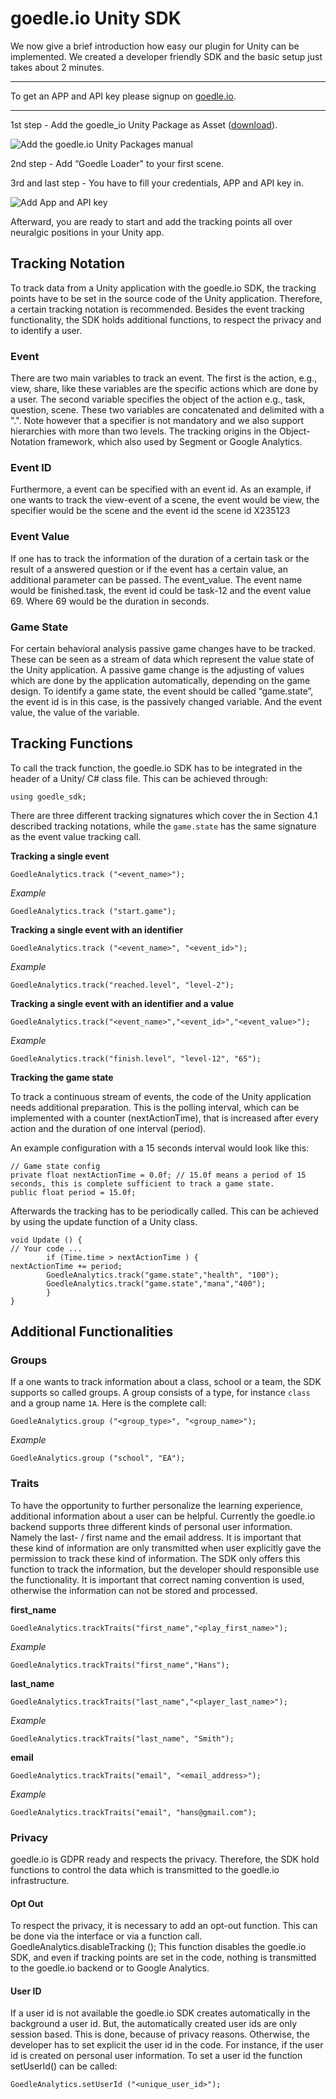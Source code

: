# goedle.io Unity SDK

We now give a brief introduction how easy our plugin for Unity can be implemented. We created a developer friendly SDK and the basic setup just takes about 2 minutes.

---

To get an APP and API key please signup on [goedle.io](http://www.goedle.io).

---

1st step - Add the goedle_io Unity Package as Asset ([download](http://www.goedle.io/unity/goedle_io_sdk.unitypackage)).

![Add the goedle.io Unity Packages manual](http://www.goedle.io/unity/1-goedle_add_asset.png "Add the goedle.io Unity Packages manual")


2nd step - Add “Goedle Loader" to your first scene. 

3rd and last step - You have to fill your credentials, APP and API key in.

![Add App and API key](http://www.goedle.io/unity/3-goedle_credentials.png "Add APP and API key")


Afterward, you are ready to start and add the tracking points all over neuralgic positions in your Unity app.
## Tracking Notation

To track data from a Unity application with the goedle.io SDK, the tracking points have to be set in the source code of the Unity application. Therefore, a certain tracking notation is recommended. Besides the event tracking functionality, the SDK holds additional functions, to respect the privacy and to identify a user. 

### Event
There are two main variables to track an event. The first is the action, e.g., view, share, like these variables are the specific actions which are done by a user. The second variable specifies the object of the action e.g., task, question, scene. These two variables are concatenated and delimited with a ".". Note however that a specifier is not mandatory and we also support hierarchies with more than two levels. The tracking origins in the Object-Notation framework, which also used by Segment or Google Analytics.

### Event ID
Furthermore, a event can be specified with an event id. As an example, if one wants to track the view-event of a scene, the event would be view, the specifier would be the scene and the event id the scene id X235123
### Event Value
If one has to track the information of the duration of a certain task or the result of a answered question or if the event has a certain value, an additional parameter can be passed. The event_value. The event name would be finished.task, the event id could be task-12 and the event value 69. Where 69 would be the duration in seconds.

### Game State
For certain behavioral analysis passive game changes have to be tracked. These can be seen as a stream of data which represent the value state of the Unity application. A passive game change is the adjusting of values which are done by the application automatically, depending on the game design. To identify a game state, the event should be called “game.state”, the event id is in this case, is the passively changed variable. And the event value, the value of the variable.

## Tracking Functions
To call the track function, the goedle.io SDK has to be integrated in the header of a Unity/ C# class file.
This can be achieved through:
```
using goedle_sdk;
```
There are three different tracking signatures which cover the in Section 4.1 described tracking notations, while the `game.state` has the same signature as the event value tracking call.

**Tracking a single event**

```
GoedleAnalytics.track ("<event_name>");
```
*Example*
```
GoedleAnalytics.track ("start.game");
```

**Tracking a single event with an identifier**

```
GoedleAnalytics.track ("<event_name>", "<event_id>");
```
*Example*

```
GoedleAnalytics.track("reached.level", "level-2");
```

**Tracking a single event with an identifier and a value**
```
GoedleAnalytics.track("<event_name>","<event_id>","<event_value>");
```
*Example*
```
GoedleAnalytics.track("finish.level", "level-12", "65");
```

**Tracking the game state**

To track a continuous stream of events, the code of the Unity application needs additional preparation. This is the polling interval, which can be implemented with a counter (nextActionTime), that is increased after every action and the duration of one interval (period).

An example configuration with a 15 seconds interval would look like this:

```
// Game state config
private float nextActionTime = 0.0f; // 15.0f means a period of 15 seconds, this is complete sufficient to track a game state.
public float period = 15.0f;
```

Afterwards the tracking has to be periodically called. This can be achieved by using the update function of a Unity class.

```
void Update () {
// Your code ...
        if (Time.time > nextActionTime ) {
nextActionTime += period;
       	GoedleAnalytics.track("game.state","health", "100");
        GoedleAnalytics.track("game.state","mana","400");
        }
}
```
## Additional Functionalities

### Groups
If a one wants to track information about a class, school or a team, the SDK supports so called groups. A group consists of a type, for instance `class` and a group name `1A`.  Here is the complete call:

```
GoedleAnalytics.group ("<group_type>", "<group_name>");
```

*Example*
```
GoedleAnalytics.group ("school", "EA");
```
### Traits

To have the opportunity to further personalize the learning experience, additional information about a user can be helpful. Currently the goedle.io backend supports three different kinds of personal user information. Namely the last- / first name and the email address. It is important that these kind of information are only transmitted when user explicitly gave the permission to track these kind of information. The SDK only offers this function to track the information, but the developer should responsible use the functionality.
It is important that correct naming convention is used, otherwise the information can not be stored and processed.

**first_name**
```
GoedleAnalytics.trackTraits("first_name","<play_first_name>");
```
*Example*
```
GoedleAnalytics.trackTraits("first_name","Hans");
```

**last_name**
```
GoedleAnalytics.trackTraits("last_name","<player_last_name>");
```
*Example*
```
GoedleAnalytics.trackTraits("last_name", "Smith");
```

**email**
```
GoedleAnalytics.trackTraits("email", "<email_address>");
```
*Example*
```
GoedleAnalytics.trackTraits("email", "hans@gmail.com");
```

### Privacy
goedle.io is GDPR ready and respects the privacy. Therefore, the SDK hold functions to control the data which is transmitted to the goedle.io infrastructure.

#### Opt Out
To respect the privacy, it is necessary to add an opt-out function. This can be done via the interface or via a function call.  
GoedleAnalytics.disableTracking ();
This function disables the goedle.io SDK, and even if tracking points are set in the code, nothing is transmitted to the goedle.io backend or to Google Analytics.

#### User ID
If a user id is not available the goedle.io SDK creates automatically in the background a user id. But, the automatically created user ids are only session based. This is done, because of privacy reasons. Otherwise, the developer has to set explicit the user id in the code. For instance, if the user id is created on personal user information. To set a user id the function setUserId() can be called:

```
GoedleAnalytics.setUserId ("<unique_user_id>");
```
